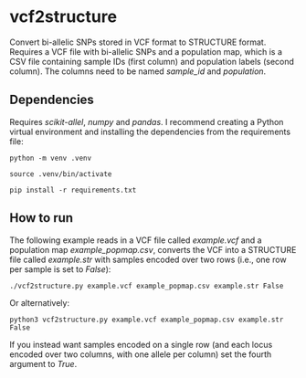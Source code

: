 # vcf2structure
Convert bi-allelic SNPs stored in VCF format to STRUCTURE format. Requires a VCF file with bi-allelic SNPs and a population map, which is a CSV file containing sample IDs (first column) and population labels (second column). The columns need to be named *sample_id* and *population*.   

## Dependencies
Requires *scikit-allel*, *numpy* and *pandas*. I recommend creating a Python virtual environment and installing the dependencies from the requirements file:

`python -m venv .venv`

`source .venv/bin/activate`

`pip install -r requirements.txt`

## How to run
The following example reads in a VCF file called *example.vcf* and a population map *example_popmap.csv*, converts the VCF into a STRUCTURE file called *example.str* with samples encoded over two rows (i.e., one row per sample is set to *False*):

`./vcf2structure.py example.vcf example_popmap.csv example.str False`

Or alternatively:

`python3 vcf2structure.py example.vcf example_popmap.csv example.str False`

If you instead want samples encoded on a single row (and each locus encoded over two columns, with one allele per column) set the fourth argument to *True*. 